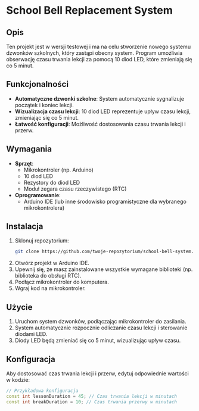 # School Bell Replacement System

## Opis

Ten projekt jest w wersji testowej i ma na celu stworzenie nowego systemu dzwonków szkolnych, który zastąpi obecny system. Program umożliwia obserwację czasu trwania lekcji za pomocą 10 diod LED, które zmieniają się co 5 minut.

## Funkcjonalności

- **Automatyczne dzwonki szkolne**: System automatycznie sygnalizuje początek i koniec lekcji.
- **Wizualizacja czasu lekcji**: 10 diod LED reprezentuje upływ czasu lekcji, zmieniając się co 5 minut.
- **Łatwość konfiguracji**: Możliwość dostosowania czasu trwania lekcji i przerw.

## Wymagania

- **Sprzęt**:
  - Mikrokontroler (np. Arduino)
  - 10 diod LED
  - Rezystory do diod LED
  - Moduł zegara czasu rzeczywistego (RTC)
- **Oprogramowanie**:
  - Arduino IDE (lub inne środowisko programistyczne dla wybranego mikrokontrolera)

## Instalacja

1. Sklonuj repozytorium:
    ```bash
    git clone https://github.com/twoje-repozytorium/school-bell-system.git
    ```
2. Otwórz projekt w Arduino IDE.
3. Upewnij się, że masz zainstalowane wszystkie wymagane biblioteki (np. biblioteka do obsługi RTC).
4. Podłącz mikrokontroler do komputera.
5. Wgraj kod na mikrokontroler.

## Użycie

1. Uruchom system dzwonków, podłączając mikrokontroler do zasilania.
2. System automatycznie rozpocznie odliczanie czasu lekcji i sterowanie diodami LED.
3. Diody LED będą zmieniać się co 5 minut, wizualizując upływ czasu.

## Konfiguracja

Aby dostosować czas trwania lekcji i przerw, edytuj odpowiednie wartości w kodzie:

```cpp
// Przykładowa konfiguracja
const int lessonDuration = 45; // Czas trwania lekcji w minutach
const int breakDuration = 10; // Czas trwania przerwy w minutach
